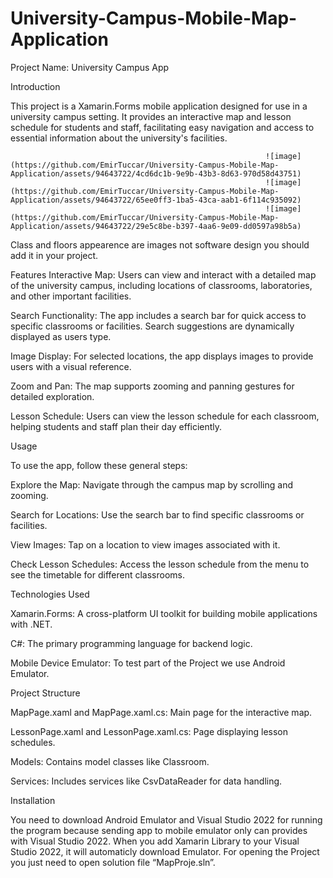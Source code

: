 # University-Campus-Mobile-Map-Application
Project Name: University Campus App

Introduction

This project is a Xamarin.Forms mobile application designed for use in a university campus setting. It provides an interactive map and lesson schedule for students and staff, facilitating easy navigation and access to essential information about the university's facilities.

                                                             ![image](https://github.com/EmirTuccar/University-Campus-Mobile-Map-Application/assets/94643722/4cd6dc1b-9e9b-43b3-8d63-970d58d43751)
                                                             ![image](https://github.com/EmirTuccar/University-Campus-Mobile-Map-Application/assets/94643722/65ee0ff3-1ba5-43ca-aab1-6f114c935092)
                                                             ![image](https://github.com/EmirTuccar/University-Campus-Mobile-Map-Application/assets/94643722/29e5c8be-b397-4aa6-9e09-dd0597a98b5a)

Class and floors appearence are images not software design you should add it in your project.


Features
Interactive Map: Users can view and interact with a detailed map of the university campus, including locations of classrooms, laboratories, and other important facilities.

Search Functionality: The app includes a search bar for quick access to specific classrooms or facilities. Search suggestions are dynamically displayed as users type.

Image Display: For selected locations, the app displays images to provide users with a visual reference.

Zoom and Pan: The map supports zooming and panning gestures for detailed exploration.

Lesson Schedule: Users can view the lesson schedule for each classroom, helping students and staff plan their day efficiently.

Usage

To use the app, follow these general steps:

Explore the Map: Navigate through the campus map by scrolling and zooming.

Search for Locations: Use the search bar to find specific classrooms or facilities.

View Images: Tap on a location to view images associated with it.

Check Lesson Schedules: Access the lesson schedule from the menu to see the timetable for different classrooms.


Technologies Used

Xamarin.Forms: A cross-platform UI toolkit for building mobile applications with .NET.

C#: The primary programming language for backend logic.

Mobile Device Emulator: To test part of the Project we use Android Emulator.





Project Structure

MapPage.xaml and MapPage.xaml.cs: Main page for the interactive map.

LessonPage.xaml and LessonPage.xaml.cs: Page displaying lesson schedules.

Models: Contains model classes like Classroom.

Services: Includes services like CsvDataReader for data handling.


Installation

You need to download Android Emulator and Visual Studio 2022 for running the program because sending app to mobile emulator only can provides with Visual Studio 2022. When you add Xamarin Library to your Visual Studio 2022, it will automaticly download Emulator. For opening the Project you just need to open solution file “MapProje.sln”.


